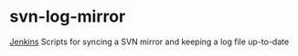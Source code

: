 svn-log-mirror
==============

[Jenkins](http://jenkins-ci.org) Scripts for syncing a SVN mirror and keeping a log file up-to-date
